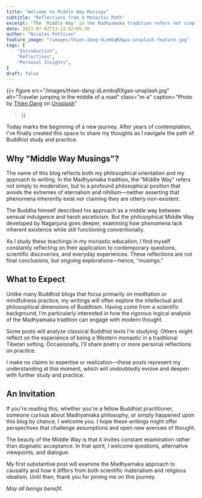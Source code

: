 ```yaml
---
title: "Welcome to Middle Way Musings"
subtitle: "Reflections from a Monastic Path"
excerpt: "The 'Middle Way' in the Madhyamaka tradition refers not simply to moderation, but to a profound philosophical position that avoids the extremes of eternalism and nihilism—neither asserting that phenomena inherently exist nor claiming they are utterly non-existent..."
date: 2023-07-02T13:22:52+05:30
author: "Nicolas Pettican"
feature_image: "/images/thien-dang-dLembqRXgas-unsplash-feature.jpg"
tags: [
    "Introduction",
    "Reflections",
    "Personal Insights",
]
draft: false
---
```


{{< figure
    src="/images/thien-dang-dLembqRXgas-unsplash.jpg"
    alt="Traveler jumping in the middle of a road"
    class="m-a"
    caption="Photo by [Thien Dang](https://unsplash.com/@th_dangvu?utm_source=unsplash&utm_medium=referral&utm_content=creditCopyText) on [Unsplash](https://unsplash.com/photos/dLembqRXgas?utm_source=unsplash&utm_medium=referral&utm_content=creditCopyText)"
>}}

Today marks the beginning of a new journey. After years of contemplation, I've finally created this space to share my thoughts as I navigate the path of Buddhist study and practice.

## Why "Middle Way Musings"?

The name of this blog reflects both my philosophical orientation and my approach to writing. In the Madhyamaka tradition, the "Middle Way" refers not simply to moderation, but to a profound philosophical position that avoids the extremes of eternalism and nihilism—neither asserting that phenomena inherently exist nor claiming they are utterly non-existent.

The Buddha himself described his approach as a middle way between sensual indulgence and harsh asceticism. But the philosophical Middle Way developed by Nagarjuna goes deeper, examining how phenomena lack inherent existence while still functioning conventionally.

As I study these teachings in my monastic education, I find myself constantly reflecting on their application to contemporary questions, scientific discoveries, and everyday experiences. These reflections are not final conclusions, but ongoing explorations—hence, "musings."

## What to Expect

Unlike many Buddhist blogs that focus primarily on meditation or mindfulness practice, my writings will often explore the intellectual and philosophical dimensions of Buddhism. Having come from a scientific background, I'm particularly interested in how the rigorous logical analysis of the Madhyamaka tradition can engage with modern thought.

Some posts will analyze classical Buddhist texts I'm studying. Others might reflect on the experience of being a Western monastic in a traditional Tibetan setting. Occasionally, I'll share poetry or more personal reflections on practice.

I make no claims to expertise or realization—these posts represent my understanding at this moment, which will undoubtedly evolve and deepen with further study and practice.

## An Invitation

If you're reading this, whether you're a fellow Buddhist practitioner, someone curious about Madhyamaka philosophy, or simply happened upon this blog by chance, I welcome you. I hope these writings might offer perspectives that challenge assumptions and open new avenues of thought.

The beauty of the Middle Way is that it invites constant examination rather than dogmatic acceptance. In that spirit, I welcome questions, alternative viewpoints, and dialogue.

My first substantive post will examine the Madhyamaka approach to causality and how it differs from both scientific materialism and religious idealism. Until then, thank you for joining me on this journey.

_May all beings benefit._
